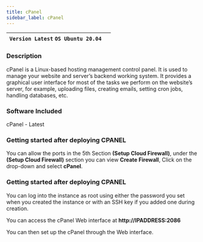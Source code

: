 ```yaml
---
title: cPanel
sidebar_label: cPanel
---
```


|**`Version Latest` `OS Ubuntu 20.04`**|  |
|--------------------------------------|--|

### Description

cPanel is a Linux-based hosting management control panel. It is used to manage your website and server’s backend working system. It provides a graphical user interface for most of the tasks we perform on the website’s server, for example, uploading files, creating emails, setting cron jobs, handling databases, etc.

### Software Included

cPanel - Latest

### Getting started after deploying CPANEL

You can allow the ports in the 5th Section **(Setup Cloud Firewall)**, under the **(Setup Cloud Firewall)** section you can view **Create Firewall**, Click on the drop-down and select **cPanel**. 

### Getting started after deploying CPANEL

You can log into the instance as root using either the password you set when you created the instance or with an SSH key if you added one during creation.

You can access the cPanel Web interface at **http://IPADDRESS:2086**

You can then set up the cPanel through the Web interface.